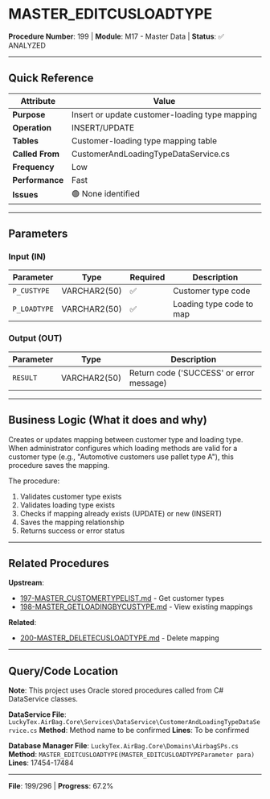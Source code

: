 # MASTER_EDITCUSLOADTYPE

**Procedure Number**: 199 | **Module**: M17 - Master Data | **Status**: ✅ ANALYZED

---

## Quick Reference

| Attribute | Value |
|-----------|-------|
| **Purpose** | Insert or update customer-loading type mapping |
| **Operation** | INSERT/UPDATE |
| **Tables** | Customer-loading type mapping table |
| **Called From** | CustomerAndLoadingTypeDataService.cs |
| **Frequency** | Low |
| **Performance** | Fast |
| **Issues** | 🟢 None identified |

---

## Parameters

### Input (IN)

| Parameter | Type | Required | Description |
|-----------|------|----------|-------------|
| `P_CUSTYPE` | VARCHAR2(50) | ✅ | Customer type code |
| `P_LOADTYPE` | VARCHAR2(50) | ✅ | Loading type code to map |

### Output (OUT)

| Parameter | Type | Description |
|-----------|------|-------------|
| `RESULT` | VARCHAR2(50) | Return code ('SUCCESS' or error message) |

---

## Business Logic (What it does and why)

Creates or updates mapping between customer type and loading type. When administrator configures which loading methods are valid for a customer type (e.g., "Automotive customers use pallet type A"), this procedure saves the mapping.

The procedure:
1. Validates customer type exists
2. Validates loading type exists
3. Checks if mapping already exists (UPDATE) or new (INSERT)
4. Saves the mapping relationship
5. Returns success or error status

---

## Related Procedures

**Upstream**:
- [197-MASTER_CUSTOMERTYPELIST.md](./197-MASTER_CUSTOMERTYPELIST.md) - Get customer types
- [198-MASTER_GETLOADINGBYCUSTYPE.md](./198-MASTER_GETLOADINGBYCUSTYPE.md) - View existing mappings

**Related**:
- [200-MASTER_DELETECUSLOADTYPE.md](./200-MASTER_DELETECUSLOADTYPE.md) - Delete mapping

---

## Query/Code Location

**Note**: This project uses Oracle stored procedures called from C# DataService classes.

**DataService File**: `LuckyTex.AirBag.Core\Services\DataService\CustomerAndLoadingTypeDataService.cs`
**Method**: Method name to be confirmed
**Lines**: To be confirmed

**Database Manager File**: `LuckyTex.AirBag.Core\Domains\AirbagSPs.cs`
**Method**: `MASTER_EDITCUSLOADTYPE(MASTER_EDITCUSLOADTYPEParameter para)`
**Lines**: 17454-17484

---

**File**: 199/296 | **Progress**: 67.2%
